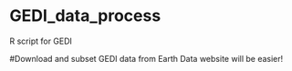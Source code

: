 # GEDI_data_process
R script for GEDI

#Download and subset GEDI data  from Earth Data website will be easier!
